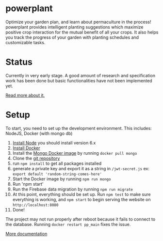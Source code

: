 # powerplant

Optimize your garden plan, and learn about permaculture in the process! powerplant provides intelligent planting suggestions which maximize positive crop interaction for the mutual benefit of all your crops. It also helps you track the progress of your garden with planting schedules and customizable tasks.

Status
======

Currently in very early stage. A good amount of research and specification work
has been done but basic functionalities have not been implemented yet.

[Read more about it.](https://wiki.ecohackerfarm.org/companion_planting)

Setup
=====

To start, you need to set up the development environment. This includes:
NodeJS, Docker (with mongo db)

1.  [Install Node](https://nodejs.org/en/download/package-manager/) you
    should install version 6.x
2.  [Install
    Docker](https://docs.docker.com/engine/installation/linux/docker-ce/ubuntu/#install-using-the-repository)
3.  Install the [Mongo Docker image](https://hub.docker.com/_/mongo/) by
    running `docker pull mongo`
4.  Clone the [git
    repository](https://github.com/Ecohackerfarm/powerplant.git)
5. run `npm install` to get all packages installed
6. generate a private key and export it as a string in
   `/jwt-secret.js`
   ex: `export default 'random-string-comes-here'`
7.  Start the Docker image by running `npm run mongo`
8.  Run 'npm start'
9.  Run the Firebase data migration by running `npm run migrate`
10.  At this point, everything should be set up. Run `npm test` to make
    sure everything is working, and `npm start` to begin serving the
    website on `http://localhost:8080`
11. Done!

The project may not run properly after reboot because it fails to
connect to the database. Running `docker restart pp_main` fixes the
issue.

[More documentation](https://github.com/Ecohackerfarm/powerplant/tree/master/docs)
